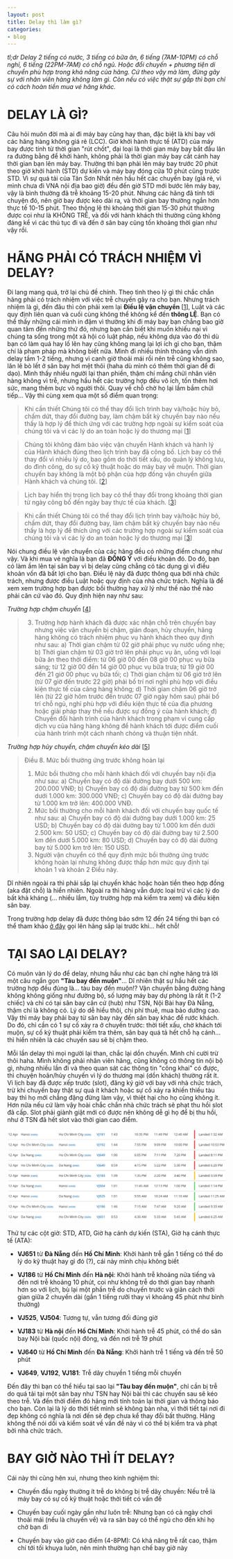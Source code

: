```yaml
---
layout: post
title: Delay thì làm gì?
categories:
- blog
---
```


_tl;dr Delay 2 tiếng có nước, 3 tiếng có bữa ăn, 6 tiếng (7AM-10PM) có chỗ nghỉ, 6 tiếng (22PM-7AM) có chỗ ngủ. Hoặc đổi chuyến + phương tiện di chuyển phù hợp trong khả năng của hãng. Cứ theo vậy mà làm, đừng gây sự với nhân viên hàng không làm gì. Còn nếu có việc thật sự gấp thì bạn chỉ có cách hoàn tiền mua vé hãng khác._

DELAY LÀ GÌ?
============

Câu hỏi muôn đời mà ai đi máy bay cũng hay than, đặc biệt là khi bay với các hãng hàng không giá rẻ (LCC). Giờ khởi hành thực tế (ATD) của máy bay được tính từ thời gian "rút chốt", đại loại là thời gian máy bay bắt đầu lăn ra đường bằng để khởi hành, không phải là thời gian máy bay cất cánh hay thời gian bạn lên máy bay. Thường thì bạn phải lên máy bay trước 20 phút theo giờ khởi hành (STD) dự kiến và máy bay đóng cửa 10 phút cũng trước STD. Vì sự quá tải của Tân Sơn Nhất nên hầu hết các chuyến bay (giá rẻ, vì mình chưa đi VNA nội địa bao giờ) đều đến giờ STD mới bước lên máy bay, vậy là bình thường đã trễ khoảng 15-20 phút. Nhưng các hãng đã tính tới chuyện đó, nên giờ bay được kéo dài ra, và thời gian bay thường ngắn hơn thực tế 10-15 phút. Theo thông lệ thì khoảng thời gian 15-30 phút thường được coi như là KHÔNG TRỄ, và đối với hành khách thì thường cũng không đáng kể vì các thủ tục đi và đến ở sân bay cũng tốn khoảng thời gian như vậy rồi.

HÃNG PHẢI CÓ TRÁCH NHIỆM VÌ DELAY?
==================================

Đi lang mang quá, trở lại chủ đề chính. Theo tình theo lý gì thì chắc chắn hãng phải có trách nhiệm với việc trễ chuyến gây ra cho bạn. Nhưng trách nhiệm là gì, đến đâu thì còn phải xem lại **Điều lệ vận chuyển** [[1]], Luật và các quy định liên quan và cuối cùng không thể không kể đến **thông LỆ**. Bạn có thể thấy những cái mình in đậm vì thường khi đi máy bay bạn chẳng bao giờ quan tâm đến những thứ đó, nhưng bạn cần biết khi muốn khiếu nại vì chúng ta sống trong một xã hội có luật pháp, nếu không dựa vào đó thì dù bạn có làm quá hay lố lên hay cũng không mang lại lợi ích gì cho bạn, thậm chí là phạm pháp mà không biết nữa. Mình đi nhiều thỉnh thoảng vẫn dính delay tầm 1-2 tiếng, nhưng vì canh giờ thoải mái rồi nên trễ cũng không sao, lăn lê bò lết ở sân bay hơi mệt thôi (haha dù mình có thêm thời gian để đi dạo). Mình thấy nhiều người lại than phiền, thậm chí mắng chửi nhân viên hàng không vì trễ, nhưng hầu hết các trường hợp đều vô ích, tốn thêm hơi sức, mang thêm bực vô người thôi. Quay về chỗ chờ họ lại lầm bầm chửi tiếp... Vậy thì cùng xem qua một số điểm quan trọng:

> Khi cần thiết Chúng tôi có thể thay đổi lịch trình bay và/hoặc hủy bỏ, chấm dứt, thay đổi đường bay, làm chậm bất kỳ chuyến bay nào nếu thấy là hợp lý để thích ứng với các trường hợp ngoài sự kiểm soát của chúng tôi và vì các lý do an toàn hoặc lý do thương mại [[1]]

> Chúng tôi không đảm bảo việc vận chuyển Hành khách và hành lý của Hành khách đúng theo lịch trình bay đã công bố. Lịch bay có thể thay đổi vì nhiều lý do, bao gồm do thời tiết xấu, do quản lý không lưu, do đình công, do sự cố kỹ thuật hoặc do máy bay về muộn. Thời gian chuyến bay không là một bộ phận của hợp đồng vận chuyển giữa Hành khách và chúng tôi. [[2]]

> Lịch bay hiển thị trong lịch bay có thể thay đổi trong khoảng thời gian từ ngày công bố đến ngày bay thực tế của khách. [[3]]

> Khi cần thiết Chúng tôi có thể thay đổi lịch trình bay và/hoặc hủy bỏ, chấm dứt, thay đổi đường bay, làm chậm bất kỳ chuyến bay nào nếu thấy là hợp lý để thích ứng với các trường hợp ngoài sự kiểm soát của chúng tôi và vì các lý do an toàn hoặc lý do thương mại [[3]]

Nói chung điều lệ vận chuyển của các hãng đều có những điểm chung như vậy. Và khi mua vé nghĩa là bạn đã **ĐỒNG Ý** với điều khoản đó. Do đó, bạn có làm ầm lên tại sân bay vì bị delay cũng chẳng có tác dụng gì vì điều khoản vốn đã bất lợi cho bạn. Điều lệ này đã được thông qua bởi nhà chức trách, nhưng được điều Luật hoặc quy định của nhà chức trách. Nghĩa là để xem xem trường hợp bạn được bồi thường hay xử lý như thế nào thế nào phải căn cứ vào đó. Quy định hiện nay như sau:

_Trường hợp chậm chuyến_ [[4]]
> 3. Trường hợp hành khách đã được xác nhận chỗ trên chuyến bay nhưng việc vận chuyển bị chậm, gián đoạn, hủy chuyến, hãng hàng không có trách nhiệm phục vụ hành khách theo quy định như sau:
> a) Thời gian chậm từ 02 giờ phải phục vụ nước uống nhẹ;
> b) Thời gian chậm từ 03 giờ trở lên phải phục vụ ăn, uống với loại bữa ăn theo thời điểm: từ 06 giờ 00 đến 08 giờ 00 phục vụ bữa sáng; từ 12 giờ 00 đến 14 giờ 00 phục vụ bữa trưa; từ 19 giờ 00 đến 21 giờ 00 phục vụ bữa tối;
> c) Thời gian chậm từ 06 giờ trở lên (từ 07 giờ đến trước 22 giờ) phải bố trí nơi nghỉ phù hợp với điều kiện thực tế của cảng hàng không;
> d) Thời gian chậm 06 giờ trở lên (từ 22 giờ hôm trước đến trước 07 giờ ngày hôm sau) phải bố trí chỗ ngủ, nghỉ phù hợp với điều kiện thực tế của địa phương hoặc giải pháp thay thế nếu được sự đồng ý của hành khách;
> đ) Chuyển đổi hành trình của hành khách trong phạm vi cung cấp dịch vụ của hãng hàng không để hành khách tới được điểm cuối của hành trình một cách nhanh chóng và thuận tiện nhất.

_Trường hợp hủy chuyến, chậm chuyến kéo dài_ [[5]]

> Điều 8. Mức bồi thường ứng trước không hoàn lại
> 1. Mức bồi thường cho mỗi hành khách đối với chuyến bay nội địa như sau:
> a) Chuyến bay có độ dài đường bay dưới 500 km: 200.000 VNĐ;
> b) Chuyến bay có độ dài đường bay từ 500 km đến dưới 1.000 km: 300.000 VNĐ;
> c) Chuyến bay có độ dài đường bay từ 1.000 km trở lên: 400.000 VNĐ.
> 2. Mức bồi thường cho mỗi hành khách đối với chuyến bay quốc tế như sau:
> a) Chuyến bay có độ dài đường bay dưới 1.000 km: 25 USD;
> b) Chuyến bay có độ dài đường bay từ 1.000 km đến dưới 2.500 km: 50 USD;
> c) Chuyến bay có độ dài đường bay từ 2.500 km đến dưới 5.000 km: 80 USD;
> d) Chuyến bay có độ dài đường bay từ 5.000 km trở lên: 150 USD.
> 3. Người vận chuyển có thể quy định mức bồi thường ứng trước không hoàn lại nhưng không được thấp hơn mức quy định tại khoản 1 và khoản 2 Điều này.

Dĩ nhiên ngoài ra thì phải sắp lại chuyến khác hoặc hoàn tiền theo hợp đồng (aka đặt chỗ) là hiển nhiên. Ngoài ra thì hãng vẫn được loại trừ vì các lý do bất khả kháng (... nhiều lắm, tùy trường hợp mà kiểm tra xem) và điều kiện sân bay.

Trong trường hợp delay đã được thông báo sớm 12 đến 24 tiếng thì bạn có thể tham khảo [ở đây](/blog/2016/09/14/doi-lich-bay.html) gọi lên hãng sắp lại trước khi... hết chỗ!

TẠI SAO LẠI DELAY?
==================

Có muôn vàn lý do để delay, nhưng hầu như các bạn chỉ nghe hãng trả lời một câu ngắn gọn **"Tàu bay đến muộn"**... Dĩ nhiên thật sự hầu hết các trường hợp đều đúng là... tàu bay đến muộn!? Vận chuyển bằng đường hàng không không giống như đường bộ, số lượng máy bay dự phòng là rất ít (1-2 chiếc) và chỉ có tại sân bay căn cứ (hub) như TSN, Nội Bài hay Đà Nẵng, thậm chí là không có. Lý do dễ hiểu thôi, chi phí thuê, mua bảo dưỡng cao. Vậy thì máy bay phải bay từ sân bay này đến sân bay khác để rước khách. Do đó, chỉ cần có 1 sự cố xảy ra ở chuyến trước: thời tiết xấu, chờ khách tới muộn, sự cố kỹ thuật phải kiểm tra thêm, sân bay quá tả hết chỗ hạ cánh... thì hiển nhiên là các chuyến sau sẽ bị chậm theo.

Mỗi lần delay thì mọi người lại than, chắc lại dồn chuyến. Mình chỉ cười trừ thôi haha. Mình không phải nhân viên hãng, cũng không có thông tin nội bộ gì, nhưng nhiều lần đi và theo quan sát các thông tin "công khai" có được, thì chuyện hoãn/hủy chuyến vì lý do thương mại (dồn khách) thường rất ít. Vì lịch bay đã được xếp trước (slot), đăng ký giờ với bay với nhà chức trách, trừ khi chuyến bay thật sự quá ít khách hoặc sự cố xảy ra khiến thiếu tàu bay thì họ mới chẳng đặng đừng làm vậy, vì thiệt hại cho họ cũng không ít. Hơn nữa nếu cứ làm vậy hoài chắc chắn nhà chức trách sẽ phạt thu hồi slot đã cấp. Slot phải giành giật mới có được nên không dễ gì họ để bị thu hồi, như ở TSN đã hết slot vào thời gian cao điểm.

![Giờ bay của VN-A684 ngày 12/04/2017](/assets/img/delay-1.png)

Thứ tự các cột giờ: STD, ATD, Giờ hạ cánh dự kiến (STA), Giờ hạ cánh thực tế (ATA):

- **VJ651** từ **Đà Nẵng** đến **Hồ Chí Minh**: Khởi hành trễ gần 1 tiếng có thể do lý do kỹ thuật hay gì đó (?), cái này mình chịu không biết

- **VJ186** từ **Hồ Chí Minh** đến **Hà nội**: Khởi hành trễ khoảng nửa tiếng và đến nơi trễ khoảng 10 phút, coi như không trễ do thời gian bay nhanh hơn so với lịch, bù lại một phần trễ do chuyến trước và giãn cách thời gian giữa 2 chuyến dài (gần 1 tiếng rưỡi thay vì khoảng 45 phút như bình thường)

- **VJ525**, **VJ504**: Tương tự, vẫn tương đối đúng giờ

- **VJ183** từ **Hà nội** đến **Hồ Chí Minh**: Khởi hành trễ 45 phút, có thể do sân bay Nội bài (quốc nội) đông, và đến nơi trễ 19 phút

- **VJ640** từ **Hồ Chí Minh** đến **Đà Nẵng**: Khởi hành trễ 1 tiếng và đến trễ 50 phút

- **VJ649**, **VJ192**, **VJ181**: Trễ dây chuyền 1 tiếng mỗi chuyến

Đến đây thì bạn có thể hiểu tại sao lại **"Tàu bay đến muộn"**, chỉ cần bị trễ do quá tải tại một sân bay như TSN hay Nội bài thì các chuyến sau sẽ kéo theo trễ. Và đến thời điểm đó hãng mới tính toán lại thời gian và thông báo cho bạn. Còn lại là lý do thời tiết mình sẽ không bàn nha, vì thời tiết tại nơi đi đẹp không có nghĩa là nơi đến sẽ đẹp chưa kể thay đổi bất thường. Hãng không thể nói dối và kiểm soát về vấn đề này vì có thể bị kiểm tra và phạt bởi nhà chức trách.

BAY GIỜ NÀO THÌ ÍT DELAY?
=========================

Cái này thì cũng hên xui, nhưng theo kinh nghiệm thì:

- Chuyến đầu ngày thường ít trễ do không bị trễ dây chuyền: Nếu trễ là máy bay có sự cố kỹ thuật hoặc thời tiết có vấn đề

- Chuyến bay cuối ngày gần như luôn trễ: Nhưng bạn có cả ngày chơi thoải mái (nếu là chuyến về) và ra sân bay có thể ngủ cho đến khi họ chở bạn đi

- Chuyến bay vào giờ cao điểm (4-8PM): Có khả năng trễ rất cao, thậm chí tới tối khuya luôn, nên mình thường hạn chế bay giờ này


[1]: https://www.vietnamairlines.com/vn/vi/terms-and-conditions/conditions-of-carriage "Điều lệ vận chuyển của Vietnam Airlines"

[2]: http://www.jetstar.com/vn/vi/conditions-of-carriage-bl "Điều lệ vận chuyển của Jetstar Pacific"

[3]: http://www.vietjetair.com/Sites/Web/vi-VN/NewsDetail/dieu-le-van-chuyen/2668/dieu-le-van-chuyen--vietjet "Điều lệ vận chuyển của Vietjet"

[4]: http://www.chinhphu.vn/portal/page/portal/chinhphu/hethongvanban?class_id=1&_page=1&mode=detail&document_id=176110 "Thông tư số 36/2014/TT-BGTVT"

[5]: http://www.chinhphu.vn/portal/page/portal/chinhphu/hethongvanban?class_id=1&mode=detail&document_id=179966&category_id=0 "Thông tư số 14/2015/TT-BGTVT"

